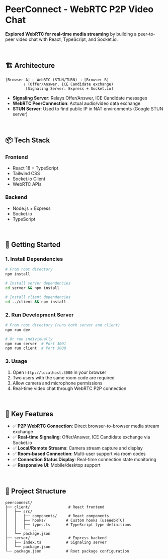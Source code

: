 # PeerConnect - WebRTC P2P Video Chat

**Explored WebRTC for real-time media streaming** by building a peer-to-peer video chat with React, TypeScript, and Socket.io.

<br/>

## 🏗️ Architecture

```
[Browser A] ← WebRTC (STUN/TURN) → [Browser B]
        ↕ (Offer/Answer, ICE Candidate exchange)
         [Signaling Server: Express + Socket.io]
```

- **Signaling Server**: Relays Offer/Answer, ICE Candidate messages
- **WebRTC PeerConnection**: Actual audio/video data exchange
- **STUN Server**: Used to find public IP in NAT environments (Google STUN server)

<br/>

## 📦 Tech Stack

### Frontend

- React 18 + TypeScript
- Tailwind CSS
- Socket.io Client
- WebRTC APIs

### Backend

- Node.js + Express
- Socket.io
- TypeScript

<br/>

## 🚀 Getting Started

### 1. Install Dependencies

```bash
# From root directory
npm install

# Install server dependencies
cd server && npm install

# Install client dependencies
cd ../client && npm install
```

### 2. Run Development Server

```bash
# From root directory (runs both server and client)
npm run dev

# Or run individually
npm run server  # Port 3001
npm run client  # Port 3000
```

### 3. Usage

1. Open `http://localhost:3000` in your browser
2. Two users with the same room code are required
3. Allow camera and microphone permissions
4. Real-time video chat through WebRTC P2P connection

<br/>

## 🔑 Key Features

- ✅ **P2P WebRTC Connection**: Direct browser-to-browser media stream exchange
- ✅ **Real-time Signaling**: Offer/Answer, ICE Candidate exchange via Socket.io
- ✅ **Local/Remote Streams**: Camera stream capture and display
- ✅ **Room-based Connection**: Multi-user support via room codes
- ✅ **Connection Status Display**: Real-time connection state monitoring
- ✅ **Responsive UI**: Mobile/desktop support

<br/>

## 📁 Project Structure

```
peerconnect/
├── client/                 # React frontend
│   ├── src/
│   │   ├── components/     # React components
│   │   ├── hooks/         # Custom hooks (useWebRTC)
│   │   ├── types.ts       # TypeScript type definitions
│   │   └── ...
│   └── package.json
├── server/                 # Express backend
│   ├── index.ts           # Signaling server
│   └── package.json
└── package.json           # Root package configuration
```
